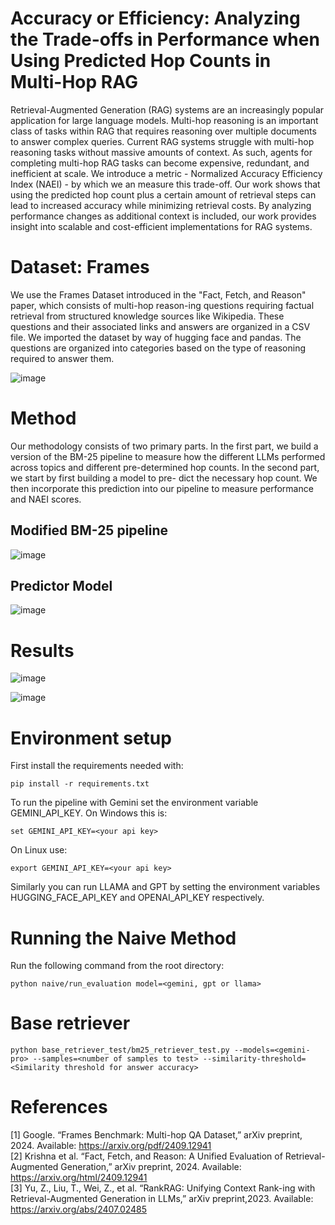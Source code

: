# Accuracy or Efficiency: Analyzing the Trade-offs in Performance when Using Predicted Hop Counts in Multi-Hop RAG

Retrieval-Augmented Generation (RAG) systems are an increasingly popular application for large language models. Multi-hop reasoning is an important class of tasks within RAG that requires reasoning over multiple documents to answer complex queries. Current RAG systems struggle with multi-hop reasoning tasks without massive amounts of context. As such, agents for completing multi-hop RAG tasks can become expensive, redundant, and inefficient at scale.  We introduce a metric - Normalized Accuracy Efficiency Index (NAEI) - by which we  an measure this trade-off. Our work shows that using the predicted hop count plus a certain amount of retrieval steps can lead to increased accuracy while minimizing retrieval costs. By analyzing performance changes as additional context is included, our work provides insight into scalable and cost-efficient implementations for RAG systems.

# Dataset: Frames

We use the Frames Dataset introduced in the "Fact, Fetch, and Reason" paper, which consists of multi-hop reason-ing questions requiring factual retrieval from structured knowledge sources like Wikipedia. These questions and their associated links and answers are organized in a CSV file. We imported the dataset by way of hugging face and pandas. The questions are organized into categories based on the type of reasoning required to answer them. 

![image](https://github.com/user-attachments/assets/8aac3a18-7840-44e9-8d09-403c1b59ebdf)


# Method
Our methodology consists of two primary parts. In the first part, we build a version of the BM-25 pipeline to measure how the different LLMs performed across topics and different pre-determined hop counts. In the second part, we start by first building a model to pre- dict the necessary hop count. We then incorporate this prediction into our pipeline to measure performance and NAEI scores.

## Modified BM-25 pipeline
![image](https://github.com/user-attachments/assets/646c2b51-767f-43fa-8544-02c59c08c991)

## Predictor Model
![image](https://github.com/user-attachments/assets/bc49cb0c-72cf-4179-964f-d6e79c8faafc)

# Results

![image](https://github.com/user-attachments/assets/b8064772-44ef-49bb-b1e8-c5d121b13f82)

![image](https://github.com/user-attachments/assets/5b59ae82-39bf-41a4-a3b6-25047299ae73)

# Environment setup
First install the requirements needed with:
```
pip install -r requirements.txt
```
To run the pipeline with Gemini set the environment variable GEMINI_API_KEY.
On Windows this is:
```
set GEMINI_API_KEY=<your api key>
```
On Linux use:
```
export GEMINI_API_KEY=<your api key>
```
Similarly you can run LLAMA and GPT by setting the environment variables HUGGING_FACE_API_KEY and OPENAI_API_KEY respectively.

# Running the Naive Method
Run the following command from the root directory:
```
python naive/run_evaluation model=<gemini, gpt or llama>
```

# Base retriever
```
python base_retriever_test/bm25_retriever_test.py --models=<gemini-pro> --samples=<number of samples to test> --similarity-threshold=<Similarity threshold for answer accuracy>
```

# References
[1] Google. “Frames Benchmark: Multi-hop QA Dataset,” arXiv preprint, 2024. Available: https://arxiv.org/pdf/2409.12941 <br>
[2] Krishna et al. “Fact, Fetch, and Reason: A Unified Evaluation of Retrieval-Augmented Generation,” arXiv preprint, 2024. Available: https://arxiv.org/html/2409.12941 <br>
[3] Yu, Z., Liu, T., Wei, Z., et al. “RankRAG: Unifying Context Rank-ing with Retrieval-Augmented Generation in LLMs,” arXiv preprint,2023. Available: https://arxiv.org/abs/2407.02485 <br>
